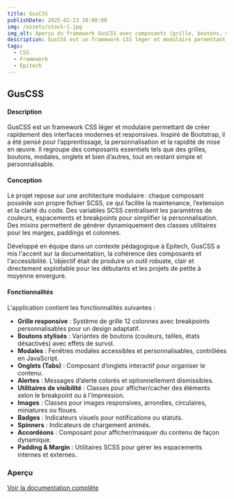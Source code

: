 ```yaml
---
title: GusCSS
publishDate: 2025-02-23 10:00:00
img: /assets/stock-1.jpg
img_alt: Aperçu du framework GusCSS avec composants (grille, boutons, modales, etc.)
description: GusCSS est un framework CSS léger et modulaire permettant de créer rapidement des interfaces modernes et responsives, inspiré de Bootstrap mais simplifié pour l'apprentissage et la personnalisation.
tags:
  - CSS
  - Framework
  - Epitech
---
```


## GusCSS

#### Description

GusCSS est un framework CSS léger et modulaire permettant de créer rapidement des interfaces modernes et responsives. Inspiré de Bootstrap, il a été pensé pour l’apprentissage, la personnalisation et la rapidité de mise en œuvre. Il regroupe des composants essentiels tels que des grilles, boutons, modales, onglets et bien d’autres, tout en restant simple et personnalisable.

#### Conception

Le projet repose sur une architecture modulaire : chaque composant possède son propre fichier SCSS, ce qui facilite la maintenance, l’extension et la clarté du code. Des variables SCSS centralisent les paramètres de couleurs, espacements et breakpoints pour simplifier la personnalisation. Des mixins permettent de générer dynamiquement des classes utilitaires pour les marges, paddings et colonnes.

Développé en équipe dans un contexte pédagogique à Epitech, GusCSS a mis l'accent sur la documentation, la cohérence des composants et l'accessibilité. L’objectif était de produire un outil robuste, clair et directement exploitable pour les débutants et les projets de petite à moyenne envergure.

#### Fonctionnalités

L'application contient les fonctionnalités suivantes :

- **Grille responsive** : Système de grille 12 colonnes avec breakpoints personnalisables pour un design adaptatif.  
- **Boutons stylisés** : Variantes de boutons (couleurs, tailles, états désactivés) avec effets de survol.  
- **Modales** : Fenêtres modales accessibles et personnalisables, contrôlées en JavaScript.  
- **Onglets (Tabs)** : Composant d’onglets interactif pour organiser le contenu.  
- **Alertes** : Messages d’alerte colorés et optionnellement dismissibles.  
- **Utilitaires de visibilité** : Classes pour afficher/cacher des éléments selon le breakpoint ou à l’impression.  
- **Images** : Classes pour images responsives, arrondies, circulaires, miniatures ou floues.  
- **Badges** : Indicateurs visuels pour notifications ou statuts.  
- **Spinners** : Indicateurs de chargement animés.  
- **Accordéons** : Composant pour afficher/masquer du contenu de façon dynamique.  
- **Padding & Margin** : Utilitaires SCSS pour gérer les espacements internes et externes.  

### Aperçu

[Voir la documentation complète](https://gus-css.vercel.app/home.html)
